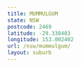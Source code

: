 ```yaml
---
title: MUMMULGUM
state: NSW
postcode: 2469
latitude: -29.338403
longitude: 153.002402
url: /nsw/mummulgum/
layout: suburb
---
```


